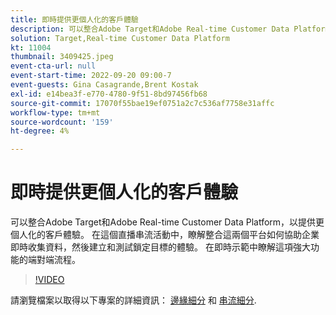 ```yaml
---
title: 即時提供更個人化的客戶體驗
description: 可以整合Adobe Target和Adobe Real-time Customer Data Platform，以提供更個人化的客戶體驗。 在這個直播串流活動中，瞭解整合這兩個平台如何協助企業即時收集資料，然後建立和測試鎖定目標的體驗。 在即時示範中瞭解這項強大功能的端對端流程。
solution: Target,Real-time Customer Data Platform
kt: 11004
thumbnail: 3409425.jpeg
event-cta-url: null
event-start-time: 2022-09-20 09:00-7
event-guests: Gina Casagrande,Brent Kostak
exl-id: e14bea3f-e770-4780-9f51-8bd97456fb68
source-git-commit: 17070f55bae19ef0751a2c7c536af7758e31affc
workflow-type: tm+mt
source-wordcount: '159'
ht-degree: 4%

---
```


# 即時提供更個人化的客戶體驗

可以整合Adobe Target和Adobe Real-time Customer Data Platform，以提供更個人化的客戶體驗。 在這個直播串流活動中，瞭解整合這兩個平台如何協助企業即時收集資料，然後建立和測試鎖定目標的體驗。 在即時示範中瞭解這項強大功能的端對端流程。

>[!VIDEO](https://video.tv.adobe.com/v/3409425/?quality=12&learn=on)

請瀏覽檔案以取得以下專案的詳細資訊： [邊緣細分](https://experienceleague.adobe.com/docs/experience-platform/segmentation/ui/edge-segmentation.html?lang=zh-Hans) 和 [串流細分](https://experienceleague.adobe.com/docs/experience-platform/segmentation/ui/streaming-segmentation.html).
